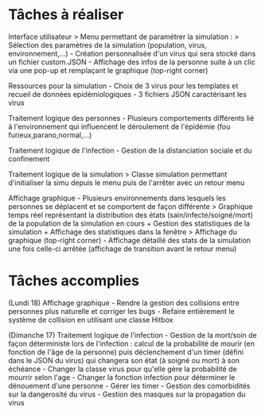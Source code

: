 # Tâches à réaliser

Interface utilisateur
	> Menu permettant de paramétrer la simulation :
		> Sélection des paramètres de la simulation (population, virus, environnement,...)
		- Création personnalisée d'un virus qui sera stocké dans un fichier custom.JSON
	- Affichage des infos de la personne suite à un clic via une pop-up et remplaçant le graphique (top-right corner)

Ressources pour la simulation
	- Choix de 3 virus pour les templates et recueil de données epidémiologiques
	- 3 fichiers JSON caractérisant les virus

Traitement logique des personnes
	- Plusieurs comportements différents lié à l'environnement qui influencent le déroulement de l'épidémie (fou furieux,parano,normal,...)

Traitement logique de l'infection
	- Gestion de la distanciation sociale et du confinement

Traitement logique de la simulation
	> Classe simulation permettant d'initialiser la simu depuis le menu puis de l'arrêter avec un retour menu

Affichage graphique
	- Plusieurs environnements dans lesquels les personnes se déplacent et se comportent de façon différente
	> Graphique temps réel représentant la distribution des états (sain/infecté/soigné/mort) de la population de la simulation en cours
		+ Gestion des statistiques de la simulation
		+ Affichage des statistiques dans la fenêtre
		> Affichage du graphique (top-right corner)
	- Affichage détaillé des stats de la simulation une fois celle-ci arrêtée (affichage de transition avant le retour menu)

# Tâches accomplies 

(Lundi 18)
Affichage graphique
	- Rendre la gestion des collisions entre personnes plus naturelle et corriger les bugs
		- Refaire entièrement le système de collision en utilisant une classe Hitbox

(Dimanche 17)
Traitement logique de l'infection
	- Gestion de la mort/soin de façon déterministe lors de l'infection : calcul de la probabilité de mourir (en fonction de l'âge de la personne) puis déclenchement d'un timer (défini dans le JSON du virus) qui changera son état (à soigné ou mort) à son échéance
		- Changer la classe virus pour qu'elle gère la probabilité de mourrir selon l'age
		- Changer la fonction infection pour déterminer le dénouement d'une personne
		- Gérer les timer
	- Gestion des comorbidités sur la dangerosité du virus
	- Gestion des masques sur la propagation du virus
